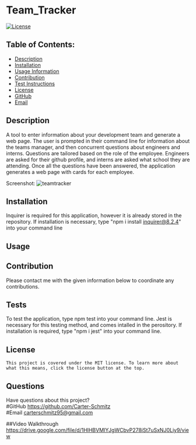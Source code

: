 # Team_Tracker

  [![License](https://img.shields.io/badge/License-MIT-blue.svg)](https://opensource.org/licenses/MIT)

  ## Table of Contents:
  * [Description](#Description)
  * [Installation](#Installation)
  * [Usage Information](#Usage)
  * [Contribution](#Contribution)
  * [Test Instructions](#Tests)
  * [License](#License)
  * [GitHub](#GitHub)
  * [Email](#Email)

  ## Description 
  A tool to enter information about your development team and generate a web page. The user is prompted in their command line for information about the teams manager, and then concurrent questions about engineers and interns. Questions are tailored based on the role of the employee. Engineers are asked for their github profile, and interns are asked what school they are attending. Once all the questions have been answered, the application generates a web page with cards for each employee.

Screenshot: ![teamtracker](https://user-images.githubusercontent.com/113850230/224888624-c776d5bd-3004-4865-bba0-62a59fd53a96.PNG)


  ## Installation 
  Inquirer is required for this application, however it is already stored in the repository. If installation is necessary, type "npm i install inquirer@8.2.4" into your command line

  ## Usage 
  

  ## Contribution 
  Please contact me with the given information below to coordinate any contributions.

  ## Tests 
  To test the application, type npm test into your command line. Jest is necessary for this testing method, and comes intalled in the perository. If installation is required, type "npm i jest" into your command line.

  ## License
    This project is covered under the MIT license. To learn more about what this means, click the license button at the top.

  ## Questions
  Have questions about this project?  
  #GitHub https://github.com/Carter-Schmitz  
  #Email carterschmitz95@gmail.com
  
  ##Video Walkthrough
  https://drive.google.com/file/d/1HlHBVMIYJgWCbvP278iSt7uSxNJ0Liy9/view
